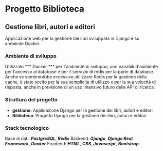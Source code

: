 # Progetto Biblioteca
## Gestione libri, autori e editori

Applicazione web per la gestione dei libri sviluppata in Django e su ambiente Docker.

### Ambiente di sviluppo
Utilizzato *** Docker *** per l'ambiente di sviluppo, con variabili d'ambiente per l'accesso al database e per il servizio di redis per la parte di database.
Anche se sembrerebbe eccessivo utilizzare Redis per la gestione della cache, è stato scelto per la sua semplicità di utilizzo e per la sua velocità di risposta, anche in previsione di un uso intensivo futuro delle API di ricerca.

### Struttura del progetto

- **gestione**: Applicazione Django per la gestione dei libri, autori e editori
- **Biblioteca**: Progetto Django per la gestione dei libri, autori e editori


### Stack tecnologico
Base di dati: ***PostgreSQL***, ***Redis***
Backend: ***Django***, ***Django Rest Framework***, ***Docker***
Frontend: ***HTML***, ***CSS***, ***Javascript***, ***Bootstrap***

